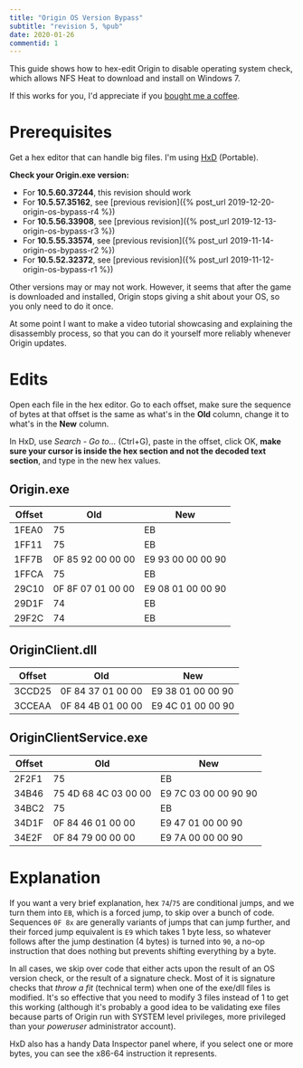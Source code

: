 ```yaml
---
title: "Origin OS Version Bypass"
subtitle: "revision 5, %pub"
date: 2020-01-26
commentid: 1
---
```


This guide shows how to hex-edit Origin to disable operating system check, which allows NFS Heat to download and install on Windows 7.

If this works for you, I'd appreciate if you [bought me a coffee](https://ko-fi.com/chylex).

# Prerequisites

Get a hex editor that can handle big files. I'm using [HxD](https://mh-nexus.de/en/hxd/) (Portable).

**Check your Origin.exe version:**
- For **10.5.60.37244**, this revision should work
- For **10.5.57.35162**, see [previous revision]({% post_url 2019-12-20-origin-os-bypass-r4 %})
- For **10.5.56.33908**, see [previous revision]({% post_url 2019-12-13-origin-os-bypass-r3 %})
- For **10.5.55.33574**, see [previous revision]({% post_url 2019-11-14-origin-os-bypass-r2 %})
- For **10.5.52.32372**, see [previous revision]({% post_url 2019-11-12-origin-os-bypass-r1 %})

Other versions may or may not work. However, it seems that after the game is downloaded and installed, Origin stops giving a shit about your OS, so you only need to do it once.

At some point I want to make a video tutorial showcasing and explaining the disassembly process, so that you can do it yourself more reliably whenever Origin updates.

# Edits

Open each file in the hex editor. Go to each offset, make sure the sequence of bytes at that offset is the same as what's in the **Old** column, change it to what's in the **New** column.

In HxD, use *Search - Go to...* (Ctrl+G), paste in the offset, click OK, **make sure your cursor is inside the hex section and not the decoded text section**, and type in the new hex values.

## Origin.exe

| Offset | Old | New |
| ------ | --- | --- |
| 1FEA0 | 75 | EB |
| 1FF11 | 75 | EB |
| 1FF7B | 0F 85 92 00 00 00 | E9 93 00 00 00 90 |
| 1FFCA | 75 | EB |
| 29C10 | 0F 8F 07 01 00 00 | E9 08 01 00 00 90 |
| 29D1F | 74 | EB |
| 29F2C | 74 | EB |

## OriginClient.dll

| Offset | Old | New |
| ------ | --- | --- |
| 3CCD25 | 0F 84 37 01 00 00 | E9 38 01 00 00 90 |
| 3CCEAA | 0F 84 4B 01 00 00 | E9 4C 01 00 00 90 |

## OriginClientService.exe

| Offset | Old | New |
| ------ | --- | --- |
| 2F2F1 | 75 | EB |
| 34B46 | 75 4D 68 4C 03 00 00 | E9 7C 03 00 00 90 90 |
| 34BC2 | 75 | EB |
| 34D1F | 0F 84 46 01 00 00 | E9 47 01 00 00 90 |
| 34E2F | 0F 84 79 00 00 00 | E9 7A 00 00 00 90 |

# Explanation

If you want a very brief explanation, hex `74`/`75` are conditional jumps, and we turn them into `EB`, which is a forced jump, to skip over a bunch of code. Sequences `0F 8x` are generally variants of jumps that can jump further, and their forced jump equivalent is `E9` which takes 1 byte less, so whatever follows after the jump destination (4 bytes) is turned into `90`, a no-op instruction that does nothing but prevents shifting everything by a byte.

In all cases, we skip over code that either acts upon the result of an OS version check, or the result of a signature check. Most of it is signature checks that *throw a fit* (technical term) when one of the exe/dll files is modified. It's so effective that you need to modify 3 files instead of 1 to get this working (although it's probably a good idea to be validating exe files because parts of Origin run with SYSTEM level privileges, more privileged than your *poweruser* administrator account).

HxD also has a handy Data Inspector panel where, if you select one or more bytes, you can see the x86-64 instruction it represents.
